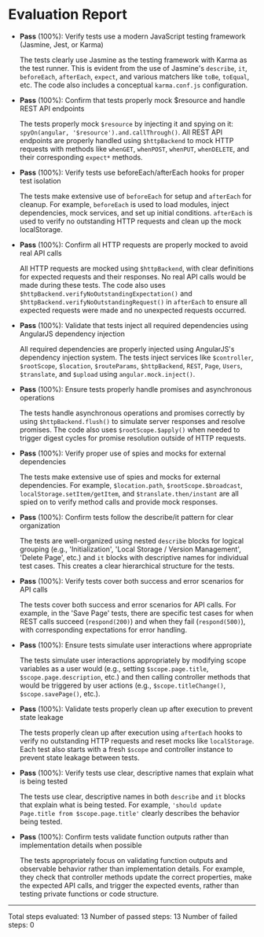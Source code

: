 # Evaluation Report

- **Pass** (100%): Verify tests use a modern JavaScript testing framework (Jasmine, Jest, or Karma)
  
  The tests clearly use Jasmine as the testing framework with Karma as the test runner. This is evident from the use of Jasmine's `describe`, `it`, `beforeEach`, `afterEach`, `expect`, and various matchers like `toBe`, `toEqual`, etc. The code also includes a conceptual `karma.conf.js` configuration.

- **Pass** (100%): Confirm that tests properly mock $resource and handle REST API endpoints
  
  The tests properly mock `$resource` by injecting it and spying on it: `spyOn(angular, '$resource').and.callThrough()`. All REST API endpoints are properly handled using `$httpBackend` to mock HTTP requests with methods like `whenGET`, `whenPOST`, `whenPUT`, `whenDELETE`, and their corresponding `expect*` methods.

- **Pass** (100%): Verify tests use beforeEach/afterEach hooks for proper test isolation
  
  The tests make extensive use of `beforeEach` for setup and `afterEach` for cleanup. For example, `beforeEach` is used to load modules, inject dependencies, mock services, and set up initial conditions. `afterEach` is used to verify no outstanding HTTP requests and clean up the mock localStorage.

- **Pass** (100%): Confirm all HTTP requests are properly mocked to avoid real API calls
  
  All HTTP requests are mocked using `$httpBackend`, with clear definitions for expected requests and their responses. No real API calls would be made during these tests. The code also uses `$httpBackend.verifyNoOutstandingExpectation()` and `$httpBackend.verifyNoOutstandingRequest()` in `afterEach` to ensure all expected requests were made and no unexpected requests occurred.

- **Pass** (100%): Validate that tests inject all required dependencies using AngularJS dependency injection
  
  All required dependencies are properly injected using AngularJS's dependency injection system. The tests inject services like `$controller`, `$rootScope`, `$location`, `$routeParams`, `$httpBackend`, `REST`, `Page`, `Users`, `$translate`, and `$upload` using `angular.mock.inject()`.

- **Pass** (100%): Ensure tests properly handle promises and asynchronous operations
  
  The tests handle asynchronous operations and promises correctly by using `$httpBackend.flush()` to simulate server responses and resolve promises. The code also uses `$rootScope.$apply()` when needed to trigger digest cycles for promise resolution outside of HTTP requests.

- **Pass** (100%): Verify proper use of spies and mocks for external dependencies
  
  The tests make extensive use of spies and mocks for external dependencies. For example, `$location.path`, `$rootScope.$broadcast`, `localStorage.setItem/getItem`, and `$translate.then/instant` are all spied on to verify method calls and provide mock responses.

- **Pass** (100%): Confirm tests follow the describe/it pattern for clear organization
  
  The tests are well-organized using nested `describe` blocks for logical grouping (e.g., 'Initialization', 'Local Storage / Version Management', 'Delete Page', etc.) and `it` blocks with descriptive names for individual test cases. This creates a clear hierarchical structure for the tests.

- **Pass** (100%): Verify tests cover both success and error scenarios for API calls
  
  The tests cover both success and error scenarios for API calls. For example, in the 'Save Page' tests, there are specific test cases for when REST calls succeed (`respond(200)`) and when they fail (`respond(500)`), with corresponding expectations for error handling.

- **Pass** (100%): Ensure tests simulate user interactions where appropriate
  
  The tests simulate user interactions appropriately by modifying scope variables as a user would (e.g., setting `$scope.page.title`, `$scope.page.description`, etc.) and then calling controller methods that would be triggered by user actions (e.g., `$scope.titleChange()`, `$scope.savePage()`, etc.).

- **Pass** (100%): Validate tests properly clean up after execution to prevent state leakage
  
  The tests properly clean up after execution using `afterEach` hooks to verify no outstanding HTTP requests and reset mocks like `localStorage`. Each test also starts with a fresh `$scope` and controller instance to prevent state leakage between tests.

- **Pass** (100%): Verify tests use clear, descriptive names that explain what is being tested
  
  The tests use clear, descriptive names in both `describe` and `it` blocks that explain what is being tested. For example, `'should update Page.title from $scope.page.title'` clearly describes the behavior being tested.

- **Pass** (100%): Confirm tests validate function outputs rather than implementation details when possible
  
  The tests appropriately focus on validating function outputs and observable behavior rather than implementation details. For example, they check that controller methods update the correct properties, make the expected API calls, and trigger the expected events, rather than testing private functions or code structure.

---

Total steps evaluated: 13
Number of passed steps: 13
Number of failed steps: 0
